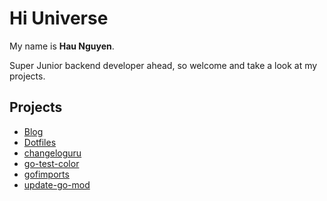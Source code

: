 # Hi Universe

My name is **Hau Nguyen**.

Super Junior backend developer ahead, so welcome and take a look at my projects.

## Projects

- [Blog](https://haunt98.github.io/posts-go/)
- [Dotfiles](https://github.com/haunt98/dotfiles)
- [changeloguru](https://github.com/haunt98/changeloguru)
- [go-test-color](https://github.com/haunt98/go-test-color)
- [gofimports](https://github.com/haunt98/gofimports)
- [update-go-mod](https://github.com/haunt98/update-go-mod)
